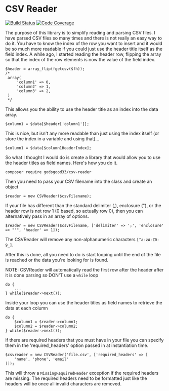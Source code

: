 # CSV Reader

[![Build Status](https://scrutinizer-ci.com/g/godsgood33/csv-reader/badges/build.png?b=main)](https://scrutinizer-ci.com/g/godsgood33/csv-reader/build-status/main)
[![Code Coverage](https://scrutinizer-ci.com/g/godsgood33/csv-reader/badges/coverage.png?b=main)](https://scrutinizer-ci.com/g/godsgood33/csv-reader/?branch=main)

The purpose of this library is to simplify reading and parsing CSV files.  I have parsed CSV files so many times and there is not really an easy way to do it.  You have to know the index of the row you want to insert and it would be so much more readable if you could just use the header title itself as the field index.  A while ago, I started reading the header row, flipping the array so that the index of the row elements is now the value of the field index.

```
$header = array_flip(fgetcsv($fh));
/*
 array(
     'column1' => 0,
     'column2' => 1,
     'column3' => 2,
 )
 */
```

This allows you the ability to use the header title as an index into the data array.

```
$column1 = $data[$header['column1']];
```

This is nice, but isn't any more readable than just using the index itself (or store the index in a variable and using that)...

```
$column1 = $data[$column1HeaderIndex];
```

So what I thought I would do is create a library that would allow you to use the header titles as field names.  Here's how you do it.

```
composer require godsgood33/csv-reader
```

Then you need to pass your CSV filename into the class and create an object

```
$reader = new CSVReader($csvFilename);
```

If your file has different than the standard delimiter (,), enclosure ("), or the header row is not row 1 (0 based, so actually row 0), then you can alternatively pass in an array of options.

```
$reader = new CSVReader($csvFilename, ['delimiter' => ';', 'enclosure' => "'", 'header' => 1]);
```

The CSVReader will remove any non-alphanumeric characters `[^a-zA-Z0-9_]`.

After this is done, all you need to do is start looping until the end of the file is reached or the data you're looking for is found.

NOTE: CSVReader will automatically read the first row after the header after it is done parsing so DON'T use a `while` loop

```
do {
    ...
} while($reader->next());
```

Inside your loop you can use the header titles as field names to retrieve the data at each column

```
do {
    $column1 = $reader->column1;
    $column2 = $reader->column2;
} while($reader->next());
```

If there are required headers that you must have in your file you can specify them in the 'required_headers' option passed in at instantiation time.

```
$csvreader = new CSVReader('file.csv', ['required_headers' => [
    'name', 'phone', 'email'
]]);
```

This will throw a `MissingRequiredHeader` exception if the required headers are missing.  The required headers need to be formatted just like the headers will be once all invalid characters are removed.
